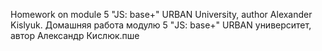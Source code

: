 Homework on module 5 "JS: base+" URBAN University, author Alexander Kislyuk.
Домашняя работа модулю 5 "JS: base+" URBAN университет, автор Александр Кислюк.пше
